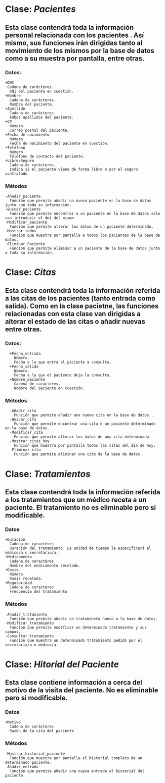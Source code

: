 # Clase: *Pacientes*
## Esta clase contendrá toda la información personal relacionada con los pacientes . Así mismo, sus funciones irán dirigidas tanto al movimiento de los mismos por la base de datos como a su muestra por pantalla, entre otras.

  ### Datos:
    +DNI
     Cadena de carácteres.
      DNI del paciente en cuestión.
    +Nombre
      Cadena de carácteres.
      Nombre del paciente.
    +Apellido
      Cadena de carácteres.
      Ambos apellidos del paciente.
    +CP
      Número.
      Correo postal del paciente.
    +Fecha de nacimiento
      Número.
      Fecha de nacimiento del paciente en cuestión.
    +Teléfono
      Número.
      Teléfono de contacto del paciente.
    +Libre/Seguro
      Cadena de carácteres.
      Indica si el paciente viene de forma libre o por el seguro contratado

### Métodos

    -Añadir_paciente
      Función que permite añadir un nuevo paciente en la base de datos junto con toda su información.
    -Buscar_paciente
      Función que permite encontrar a un paciente en la base de datos solo con introducir el dni del mismo
    -Modificar_paciente
      Función que permite alterar los datos de un paciente determinado.
    -Mostrar_todos
      Función que muestra por pantalla a todos los pacientes de la base de datos.
    -Eliminar_Paciente
      Función que permite eliminar a un paciente de la base de datos junto a toda su información.

# Clase: *Citas*
## Esta clase contendrá toda la información referida a las citas de los pacientes (tanto entrada como salida). Como en la clase pacietne, las funciones relacionadas con esta clase van dirigidas a alterar el estado de las citas o añadir nuevas entre otras.

   ### Datos:
    
      +Fecha_entrada
        Número.
        Fecha a la que entra el paciente a consulta.
      +Fecha_salida
        Número.
        Fecha a la que el paciente deja la consulta.
      +Nombre_paciente
        Cadena de carácteres.
        Nombre del paciente en cuestión.

   ### Métodos
    
      -Añadir_cita
        Función que permite añadir una nueva cita en la base de datos..
      -Buscar_cita
        Función que permite encontrar una cita e un paciente determinado en la base de datos.
      -Modificar_cita
        Función que permite alterar los datos de una cita determinada.
      -Mostrar_citas_hoy
        Función que muestra por pantalla todas las citas del día de hoy.
      -Eliminar_cita
        Función que permite eliminar una cita de la base de datos.

# Clase: *Tratamientos*
## Esta clase contendrá toda la información referida a los tratamientos que un médico receta a un paciente. El tratamiento no es eliminable pero si modificable.

  ### Datos
    +Duración
      Cadena de caractéres
      Duración del tratamiento. La unidad de tiempo la especificará el médico/a o secretario/a.
    +Medicamento
      Cadena de caractéres
      Nombre del medicamento recetado.
    +Dosis
      Número
      Dosis recetada.
    +Regularidad
      Cadena de caractéres
      Frecuencia del tratamiento

  ### Métodos
    -Añadir_tratamiento
      Función que permite añadir un tratamineto nuevo a la base de datos.
    -Modificar_tratamiento
      Función que permite modificar un determinado tratamiento y sus campos.
    -Consultar_tratamiento
      Función que muestra un determinado tratamiento pedido por el secretario/a o médico/a.

# Clase: *Hitorial del Paciente*
## Esta clase contiene información a cerca del motivo de la visita del paciente. No es eliminable pero si modificable.

  ### Datos
    +Motivo
      Cadena de carácteres
      Razón de la cita del paciente
  ### Métodos
    -Mostrar_historial_paciente
      Función que muestra por pantalla el historial completo de un determinado paciente.
    -Añadir_entrada
      Función que permite añadir una nueva entrada al historial del paciente.
